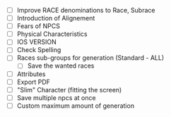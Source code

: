 - [ ]  Improve RACE denominations to Race, Subrace
- [ ]  Introduction of Alignement
- [ ]  Fears of NPCS
- [ ]  Physical Characteristics
- [ ]  IOS VERSION
- [ ]  Check Spelling
- [ ]  Races sub-groups for generation (Standard - ALL)
    - [ ] Save the wanted races
- [ ]  Attributes
- [ ]  Export PDF
- [ ]  "Slim" Character (fitting the screen)
- [ ] Save multiple npcs at once 
- [ ] Custom maximum amount of generation
